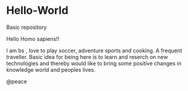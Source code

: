 # Hello-World
Basic repository

Hello Homo sapiens!!

  I am bs , love to play soccer, adventure sports and cooking. A frequent traveller. Basic idea for being here is to learn and reserch on new technologies and thereby would like to bring some positive changes in knowledge world and peoples lives.
  
  @peace
